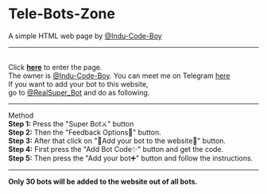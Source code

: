 # Tele-Bots-Zone
A simple HTML web page by <a href="https://github.com/Indu-Code-Boy">@Indu-Code-Boy</a>
<hr>
<br>
Click <a href="https://indu-code-boy.github.io/Tele-Bots-Zone/"><b>here</b></a> to enter the page.
<br>
The owner is <a href="https://github.com/Indu-Code-Boy">@Indu-Code-Boy</a>. You can meet me on Telegram <a href="https://t.me/II_Catman_Sup_Bot">here</a>
<br>
If you want to add your bot to this website,
<br>
go to <a href="https://t.me/RealSuper_Bot">@RealSuper_Bot</a> and do as following.
<br>
<hr>
Method
<br>
<b>Step 1:</b> Press the "Super Bot⚔️" button
<br>
<b>Step 2:</b> Then the "Feedback Options🔅" button.
<br>
<b>Step 3:</b> After that click on "🔶Add your bot to the website🔶" button.
<br>
<b>Step 4:</b> First press the "Add Bot Code✨" button and get the code.
<br>
<b>Step 5:</b> Then press the "Add your bot➕" button and follow the instructions.
<br>
<hr>
<b>Only 30 bots will be added to the website out of all bots.</b>
